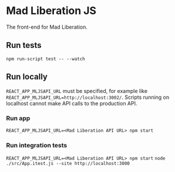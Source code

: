 # Mad Liberation JS

The front-end for Mad Liberation.

## Run tests

`npm run-script test -- --watch`

## Run locally

`REACT_APP_MLJSAPI_URL` must be specified, for example like `REACT_APP_MLJSAPI_URL=http://localhost:3002/`. Scripts running on localhost cannot make API calls to the production API.

### Run app

`REACT_APP_MLJSAPI_URL=<Mad Liberation API URL> npm start`

### Run integration tests

`REACT_APP_MLJSAPI_URL=<Mad Liberation API URL> npm start`
`node ./src/App.itest.js --site http://localhost:3000`
